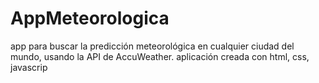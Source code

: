 # AppMeteorologica
app para buscar la predicción meteorológica en cualquier ciudad del mundo, usando la API de AccuWeather.
 aplicación creada con html, css, javascrip
